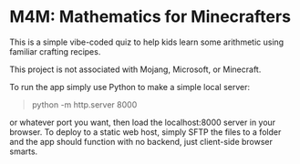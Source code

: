 # M4M: Mathematics for Minecrafters

This is a simple vibe-coded quiz to help kids learn some arithmetic using familiar crafting recipes.

This project is not associated with Mojang, Microsoft, or Minecraft.

To run the app simply use Python to make a simple local server:

> python -m http.server 8000

or whatever port you want, then load the localhost:8000 server in your browser. To deploy to a static web host, simply SFTP the files to a folder and the app should function with no backend, just client-side browser smarts.
